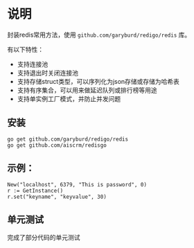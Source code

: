 # 说明

封装redis常用方法，使用 `github.com/garyburd/redigo/redis` 库。

有以下特性：

- 支持连接池
- 支持退出时关闭连接池
- 支持存储struct类型，可以序列化为json存储或存储为哈希表
- 支持有序集合，可以用来做延迟队列或排行榜等用途
- 支持单实例工厂模式，并防止并发问题

## 安装

```
go get github.com/garyburd/redigo/redis
go get github.com/aiscrm/redisgo
```

## 示例：

```
New("localhost", 6379, "This is password", 0)
r := GetInstance()
r.set("keyname", "keyvalue", 30)
```

## 单元测试

完成了部分代码的单元测试
